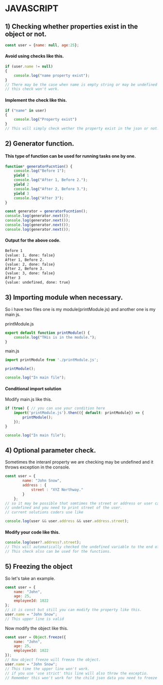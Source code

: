 # JAVASCRIPT
## 1) Checking whether properties exist in the object or not.

```javascript
const user = {name: null, age:25};
```
#### Avoid using checks like this.
```javascript
if (user.name != null)
{
    console.log("name property exist");
}
// There may be the case when name is empty string or may be undefined so
// this check won't work.
```
#### Implement the check like this.
```javascript
if ("name" in user)
{
    console.log("Property exist")
}
// This will simply check wether the property exist in the json or not.
```

## 2) Generator function.
#### This type of function can be used for running tasks one by one.
```javascript
function* generatorFucntion() {
    console.log("Before 1");
    yield 1
    console.log("After 1, Before 2.");
    yield 2
    console.log("After 2, Before 3.");
    yield 3
    console.log("After 3");
}

const generator = generatorFucntion();
console.log(generator.next());
console.log(generator.next());
console.log(generator.next());
console.log(generator.next());
```
#### Output for the above code.
```bash
Before 1
{value: 1, done: false}
After 1, Before 2.
{value: 2, done: false}
After 2, Before 3.
{value: 3, done: false}
After 3
{value: undefined, done: true}
```

## 3) Importing module when necessary.
So i have two files one is my module(printModule.js) and another one is my main js.

printModule.js
```javascript
export default function printModule() {
    console.log("THis is in the module.");
}
```

main.js
```javascript
import printModule from './printModule.js';

printModule();

console.log("In main file");
```

#### Conditional import solution

Modify main.js like this.

```javascript
if (true) { // you can use your condition here
    import('printModule.js').then(({ default: printModule}) => {
        printModule();
    });
}

console.log("In main file");
```

## 4) Optional parameter check.
Sometimes the interanl property we are checking may be undefined and it throws exception in the console.
```javascript
const user = {
        name: "John Snow",
        address : {
            street : "XYZ Northway."
        }
    };
// so it may be possible that somtimes the street or address or user can be 
// undefined and you need to print street of the user.
// current solutions coders use like

console.log(user && user.address && user.address.street);
```

#### Modify your code like this.
```javascript
console.log(user?.address?.street);
// This will automatically checked the undefined variable to the end of the chain.
// This check also can be used for the functions. 
```

## 5) Freezing the object
So let's take an example.
```javascript
const user = {
    name: "John",
    age: 25,
    employeeId: 1022
};
// it is const but still you can modify the property like this.
user.name = "John Snow";
// This upper line is valid
```
Now modify the object like this.
```javascript
const user = Object.freeze({
    name: "John",
    age: 25,
    employeeId: 1022
});
// Now object freeze will freeze the object.
user.name = "John Snow";
// This time the upper line won't work.
// if you use 'use strict' this line will also throw the exceptio.
// Remember this won't work for the child json data you need to freeze that too.
```
